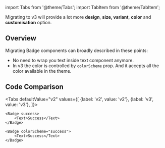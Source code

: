 import Tabs from '@theme/Tabs';
import TabItem from '@theme/TabItem';

Migrating to v3 will provide a lot more **design**, **size, variant**, **color** and **customisation** option.

## Overview

Migrating Badge components can broadly described in these points:

- No need to wrap you text inside text component anymore.
- In v3 the color is controlled by `colorScheme` prop. And it accepts all the color available in the theme.

## Code Comparison

<Tabs
defaultValue="v2"
values={[
{label: 'v2', value: 'v2'},
{label: 'v3', value: 'v3'},
]}>
<TabItem value="v2">

```tsx
<Badge success>
	<Text>Success</Text>
</Badge>
```

</TabItem>
<TabItem value="v3">

```tsx
<Badge colorScheme="success">
	<Text>Success</Text>
</Badge>
```

</TabItem>
</Tabs>

